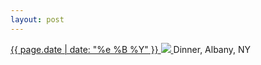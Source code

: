 ```yaml
---
layout: post
---
```


<p>
  <a href="/32">
    <time>{{ page.date | date: "%e %B %Y" }}</time>
    <img src="https://s3.amazonaws.com/life.aaronjgreenberg.com/32.jpg">
  </a>
  Dinner, Albany, NY
</p>
